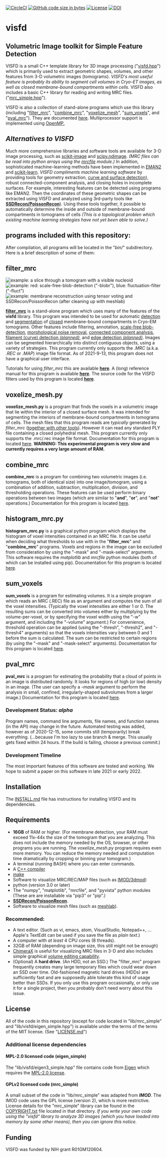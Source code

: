 [![CircleCI](https://circleci.com/gh/jewettaij/visfd.svg?style=svg)](https://circleci.com/gh/jewettaij/visfd)
[![GitHub code size in bytes](https://img.shields.io/github/languages/code-size/jewettaij/visfd)]()
[![License](https://img.shields.io/badge/License-MIT-green.svg)]()
[![DOI](https://zenodo.org/badge/124841397.svg)](https://zenodo.org/badge/latestdoi/124841397)


visfd
===========

## Volumetric Image toolkit for Simple Feature Detection

VISFD is a small C++ template library for 3D image processing
("[visfd.hpp](./lib/visfd/visfd.hpp)")
which is primarily used to extract geometric shapes, volumes, and other features
from 3-D volumetric images (tomograms).
*VISFD's most useful feature is probably its ability to segment cell volumes
in Cryo-ET images, as well as closed membrane-bound compartments within cells.*
VISFD also includes a basic C++ library for reading and writing MRC files.
("[mrc_simple.hpp](./lib/mrc_simple/mrc_simple.hpp)").

VISFD is also a collection of stand-alone programs
which use this library
(including "[filter_mrc](./doc/doc_filter_mrc.md)",
 "[combine_mrc](./doc/doc_combine_mrc.md)",
 "[voxelize_mesh](./doc/doc_voxelize_mesh.md)",
 "[sum_voxels](./doc/doc_sum_voxels.md)",
 and
 "[pval_mrc](./doc/doc_pval_mrc.md)").
They are documented [here](./doc).
Multiprocessor support is implemented using
[OpenMP.](https://en.wikipedia.org/wiki/OpenMP)


## *Alternatives to VISFD*
Much more comprehensive libraries and software tools are available for 3-D
image processing, such as [scikit-image](https://scikit-image.org) and
[scipy.ndimage](https://docs.scipy.org/doc/scipy/reference/ndimage.html).
*(MRC files can be read into python arrays using the
[mrcfile](https://mrcfile.readthedocs.io/en/latest/readme.html#basic-usage)
module.)*
In addition, sophisticated machine-learning methods have been implemented in
[EMAN2](https://blake.bcm.edu/emanwiki/EMAN2/Programs/tomoseg)
and
[scikit-learn](https://scikit-learn.org).
*VISFD compliments machine learning software*
by providing tools for geometry extraction,
[curve and surface detection](http://dx.doi.org/10.1016/j.jsb.2014.02.015)),
robust connected-component analysis, and closing holes in incomplete surfaces.
For example, interesting features can be detected using programs
like EMAN2.  Then the coordinates of these geometric shapes can be
extracted using VISFD and analyzed using 3rd-party tools like
[**SSDRecon/PoissonRecon**](https://github.com/mkazhdan/PoissonRecon)).
Using these tools together, it possible to automatically determine the
inside and outside of membrane-bound compartments in tomograms of cells
*(This is a topological problen which existing machine learning strategies
have not yet been able to solve.)*



## programs included with this repository:

After compilation, all programs will be located in the "*bin/*" subdirectory.  Here is a brief description of some of them:


## filter_mrc
![example: a slice through a tomogram with a visible nucleoid](./doc/images/nucleoid_example_Hylemonella_gracilis.jpg)
![example: red: scale-free-blob-detection ("-blobr"), blue: fluctuation-filter ("-fluct")](./doc/images/nucleoid_example_Hylemonella_gracilis__red_blob_detection__blue_fluctuation_filter.jpg)
![example: membrane reconstruction using tensor voting and SSDRecon/PoissonRecon (after cleaning up with meshlab)](./doc/images/nucleoid_example_Hylemonella_gracilis_inner_membrane.jpg)

**[filter_mrc](./doc/doc_filter_mrc.md)**
is a stand-alone program which uses many of the
features of the **visfd** library.
This program was intended to be used for automatic
[detection](https://www.ncbi.nlm.nih.gov/pubmed/24625523)
and
[segmentation](./doc/doc_voxelize_mesh.md)
of
[closed](https://stackoverflow.com/questions/51149213/how-to-avoid-hole-filling-in-surface-reconstruction)
membrane-bound compartments in Cryo-EM tomograms.
Other features include
filtering,
annotation,
[scale-free blob-detection](https://en.wikipedia.org/wiki/Blob_detection),
[morphological noise removal](https://en.wikipedia.org/wiki/Opening_(morphology)),
[connected component analysis](https://en.wikipedia.org/wiki/Connected-component_labeling),
[filament (curve) detection *(planned)*](./doc/doc_filter_mrc.md#Detecting-curves), and
[edge detection *(planned)*](./doc/doc_filter_mrc.md#-edge-thickness).
Images can be segmented hierarchically into distinct contiguous objects,
using a variety of strategies.
This program currently only supports the *.MRC* (a.k.a. *.REC* or *.MAP*)
image file format.
As of 2021-9-13, this program does not have a graphical user interface.

Tutorials for using *filter_mrc* this are available
[**here**](https://github.com/jewettaij/visfd_tutorials).
A (long) reference manual for this program is available
[**here**](./doc/doc_filter_mrc.md).
The source code for the VISFD filters used by this program is located
[**here**](./lib/visfd/).


## voxelize_mesh.py
**voxelize_mesh.py** is a program that finds the voxels in a volumetric
image that lie within the interior of a closed surface mesh.
It was intended for segmenting the interiors of membrane-bound
compartments in tomograms of cells.
The mesh files that this program reads are *typically* generated by
*filter_mrc* ([together with other tools](./doc/doc_filter_mrc.md#example-3)).
However it can read any standard PLY file containing a closed polyhedral mesh.
This program currently only supports the .mrc/.rec image file format.
Documentation for this program is located
[here](./doc/doc_voxelize_mesh.md).
**WARNING: This experimental program is very slow and currently requires
a very large amount of RAM.**


## combine_mrc
**combine_mrc** is a program for combining two volumetric images (i.e. tomograms, both of identical size) into one image/tomogram, using a combination of addition, subtraction, multiplication, division, and thresholding operations.  These features can be used perform binary operations between two images (which are similar to "**and**", "**or**", and "**not**" operations.)
Documentation for this program is located
[here](./doc/doc_combine_mrc.md).

## histogram_mrc.py
**histogram_mrc.py** is a graphical python program which displays the
histogram of voxel intensities contained in an MRC file.
It can be useful when deciding what thresholds to use
with in the "**filter_mrc**" and "**combine_mrc**" programs.
Voxels and regions in the image can be excluded from consideration
by using the "-mask" and "-mask-select" arguments.
This software requires the *matplotlib* and *mrcfile* python modules
(both of which can be installed using pip).
Documentation for this program is located
[here](./doc/doc_histogram_mrc.md).

## sum_voxels
**sum_voxels** is a program for estimating volumes.
It is a simple program which
reads an MRC (.REC) file as an argument
and computes the sum of all the voxel intensities.
(Typically the voxel intensities are either 1 or 0.
 The resulting sums can be converted into volumes
 either by multiplying by the volume-per-voxel,
 or by specifying the voxel width using the "-w" argument,
 and including the "-volume" argument.)
For convenience, threshold operation can be applied
(using the "-thresh", "-thresh2", and "-thresh4" arguments)
so that the voxels intensities vary between 0 and 1
before the sum is calculated.
The sum can be restricted to certain regions
(by using the "-mask" and "-mask-select" arguments).
Documentation for this program is located
[here](./doc/doc_sum_voxels.md).


## pval_mrc
**pval_mrc** is a program for estimating the probability
that a cloud of points in an image is distributed randomly.
It looks for regions of high (or low) density in an image.
(The user can specify a *-mask* argument to perform the analysis
 in small, confined, irregularly-shaped subvolumes from a larger image.)
Documentation for this program is located
[here](./doc/doc_pval_mrc.md).


### Development Status: *alpha*

Program names, command line arguments, file names, and function names
(in the API) may change in the future.
Automated testing was added,
however as of 2020-12-15, some commits still (temporarily) break everything.
(...because I'm too lazy to use branch & merge.
 This usually gets fixed within 24 hours.
 If the build is failing, choose a previous commit.)


### Development Timeline

The most important features of this software are tested and working.
We hope to submit a paper on this software in late 2021 or early 2022.


## Installation

The [INSTALL.md](INSTALL.md) file has instructions
for installing VISFD and its dependencies.


## Requirements

- **16GB** of RAM or higher.
(For membrane detection, your RAM must exceed 11x-44x the size of the tomogram
 that you are analyzing.  This does not include the memory needed by the OS,
 browser, or other programs you are running.
 The *voxelize_mesh.py* program requires even more memory.
 You can reduce the memory needed and computation time dramatically
 by cropping or binning your tomogram.)
- A terminal (running BASH) where you can enter commands.
- A [C++ compiler](./INSTALL.md#Compile-the-VISFD-code)
- [make](https://en.wikipedia.org/wiki/Make_(software))
- Software to visualize MRC/REC/MAP files
(such as [IMOD/3dmod](https://bio3d.colorado.edu/imod/))
- python (version 3.0 or later)
- The "numpy", "matplotlib", "mrcfile", and "pyvista" python modules
  (These are are installable via "pip3" or "pip".)
- [**SSDRecon/PoissonRecon**](https://github.com/mkazhdan/PoissonRecon).
- Software to visualize mesh files (such as [meshlab](http://www.meshlab.net)).


### Recommended:

- A text editor.  (Such as vi, emacs, atom, VisualStudio, Notepad++, ...
  Apple's TextEdit can be used if you save the file as *plain text*.)
- A computer with *at least* 4 CPU cores (8 threads).
- 32GB of RAM (depending on image size, this still might not be enough)
- [ChimeraX](https://www.cgl.ucsf.edu/chimerax/) is useful for visualizing
  MRC files in 3-D and also includes simple graphical
  [volume editing capability](https://www.cgl.ucsf.edu/chimera/docs/ContributedSoftware/voleraser/voleraser.html).
- (Optional) A **hard drive**.  (An HDD, not an SSD.)  The "filter_mrc"
  program frequently creates many large temporary files which could wear down
  an SSD over time.  Old-fashioned magnetic hard drives (HDDs) are sufficiently
  fast and are supposedly able tolerate this kind of usage better than SSDs.
  If you only use this program occasionally, or only use it for a single
  project, then you probably don't need worry about this issue.


## License

All of the code in this repository
(except for code located in "lib/mrc_simple" and "lib/visfd/eigen_simple.hpp")
is available under the terms of the terms of the
MIT license.  (See "[LICENSE.md](./LICENSE.md)")


### Additional license dependencies

#### MPL-2.0 licensed code (eigen_simple)
The "lib/visfd/eigen3_simple.hpp" file contains code from
[Eigen](http://eigen.tuxfamily.org) which requires the 
[MPL-2.0 license](lib/eigen_simple/COPYING.MPL2).


#### GPLv2 licensed code (mrc_simple)
A small subset of the code in "lib/mrc_simple" was adapted from ***IMOD***.
The IMOD code uses the GPL license (version 2), which is more restrictive.
License details for the "mrc_simple" library can be found in the
[COPYRIGHT.txt](lib/mrc_simple/COPYRIGHT.txt)
file located in that directory.
*If you write your own code using the "visfd" library to analyze 3D images
(which you have loaded into memory by some other means),
then you can ignore this notice.*


## Funding

VISFD was funded by NIH grant R01GM120604.
